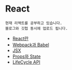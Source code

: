 # React

```
현재 리액트를 공부하고 있습니다.
블로그와 깃헙 동시에 업로드 됩니다.
```

- [React란](https://github.com/Jeong-Hyowon/React/blob/main/React%EB%9E%80.md)
- [Webpack과 Babel](https://github.com/Jeong-Hyowon/React/blob/main/Webpack%EA%B3%BC%20Babel.md)
- [JSX](https://github.com/Jeong-Hyowon/React/blob/main/JSX.md)
- [Props와 State](https://github.com/Jeong-Hyowon/React/blob/main/Props%EC%99%80%20State.md)
- [LifeCycle API](https://github.com/Jeong-Hyowon/React/blob/main/LifeCycle%20API.md)